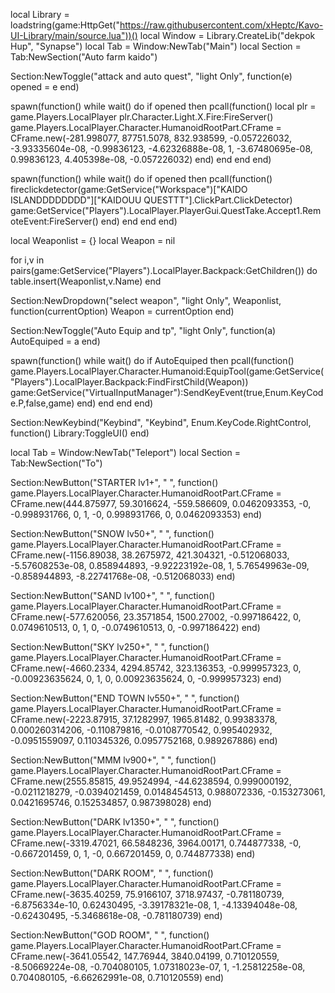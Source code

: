 local Library = loadstring(game:HttpGet("https://raw.githubusercontent.com/xHeptc/Kavo-UI-Library/main/source.lua"))()
local Window = Library.CreateLib("dekpok Hup", "Synapse")
local Tab = Window:NewTab("Main")
local Section = Tab:NewSection("Auto farm kaido")

Section:NewToggle("attack and auto quest", "light Only", function(e)
opened = e
end)

spawn(function()
while wait() do
if opened then
	pcall(function()
local plr = game.Players.LocalPlayer
   plr.Character.Light.X.Fire:FireServer()
   game.Players.LocalPlayer.Character.HumanoidRootPart.CFrame = CFrame.new(-281.998077, 87751.5078, 832.938599, -0.057226032, -3.93335604e-08, -0.99836123, -4.62326888e-08, 1, -3.67480695e-08, 0.99836123, 4.405398e-08, -0.057226032) 
end)
end
end
end)



spawn(function()
while wait() do
if opened then
pcall(function()
	fireclickdetector(game:GetService("Workspace")["KAIDO ISLANDDDDDDDD"]["KAIDOUU QUESTTT"].ClickPart.ClickDetector)
game:GetService("Players").LocalPlayer.PlayerGui.QuestTake.Accept1.RemoteEvent:FireServer()
end)
end
end
end)


 




local Weaponlist = {}
local Weapon = nil

for i,v in pairs(game:GetService("Players").LocalPlayer.Backpack:GetChildren()) do
    table.insert(Weaponlist,v.Name)
end

Section:NewDropdown("select weapon", "light Only", Weaponlist, function(currentOption)
    Weapon = currentOption
end)

Section:NewToggle("Auto Equip and tp", "light Only", function(a)
AutoEquiped = a
end)

spawn(function()
while wait() do
if AutoEquiped then
pcall(function()
game.Players.LocalPlayer.Character.Humanoid:EquipTool(game:GetService("Players").LocalPlayer.Backpack:FindFirstChild(Weapon))
game:GetService("VirtualInputManager"):SendKeyEvent(true,Enum.KeyCode.P,false,game)
end)
end
end
end)

Section:NewKeybind("Keybind", "Keybind", Enum.KeyCode.RightControl, function()
	Library:ToggleUI()
end)

local Tab = Window:NewTab("Teleport")
local Section = Tab:NewSection("To")


Section:NewButton("STARTER lv1+", " ", function()
    game.Players.LocalPlayer.Character.HumanoidRootPart.CFrame = CFrame.new(444.875977, 59.3016624, -559.586609, 0.0462093353, -0, -0.998931766, 0, 1, -0, 0.998931766, 0, 0.0462093353)
end)

Section:NewButton("SNOW lv50+", " ", function()
    game.Players.LocalPlayer.Character.HumanoidRootPart.CFrame = CFrame.new(-1156.89038, 38.2675972, 421.304321, -0.512068033, -5.57608253e-08, 0.858944893, -9.92223192e-08, 1, 5.76549963e-09, -0.858944893, -8.22741768e-08, -0.512068033)
end)

Section:NewButton("SAND lv100+", " ", function()
    game.Players.LocalPlayer.Character.HumanoidRootPart.CFrame = CFrame.new(-577.620056, 23.3571854, 1500.27002, -0.997186422, 0, 0.0749610513, 0, 1, 0, -0.0749610513, 0, -0.997186422)
end)

Section:NewButton("SKY lv250+", " ", function()
game.Players.LocalPlayer.Character.HumanoidRootPart.CFrame = CFrame.new(-4660.2334, 4294.85742, 323.136353, -0.999957323, 0, -0.00923635624, 0, 1, 0, 0.00923635624, 0, -0.999957323)
end)

Section:NewButton("END TOWN lv550+", " ", function()
    game.Players.LocalPlayer.Character.HumanoidRootPart.CFrame = CFrame.new(-2223.87915, 37.1282997, 1965.81482, 0.99383378, 0.000260314206, -0.110879816, -0.0108770542, 0.995402932, -0.0951559097, 0.110345326, 0.0957752168, 0.989267886)
end)

Section:NewButton("MMM lv900+", " ", function()
    game.Players.LocalPlayer.Character.HumanoidRootPart.CFrame = CFrame.new(2555.85815, 49.9524994, -44.6238594, 0.999000192, -0.0211218279, -0.0394021459, 0.0148454513, 0.988072336, -0.153273061, 0.0421695746, 0.152534857, 0.987398028)
end)

Section:NewButton("DARK lv1350+", " ", function()
    game.Players.LocalPlayer.Character.HumanoidRootPart.CFrame = CFrame.new(-3319.47021, 66.5848236, 3964.00171, 0.744877338, -0, -0.667201459, 0, 1, -0, 0.667201459, 0, 0.744877338)
end)

Section:NewButton("DARK ROOM", " ", function()
    game.Players.LocalPlayer.Character.HumanoidRootPart.CFrame = CFrame.new(-3635.40259, 75.9166107, 3718.97437, -0.781180739, -6.8756334e-10, 0.62430495, -3.39178321e-08, 1, -4.13394048e-08, -0.62430495, -5.3468618e-08, -0.781180739)
end)

Section:NewButton("GOD ROOM", " ", function()
    game.Players.LocalPlayer.Character.HumanoidRootPart.CFrame = CFrame.new(-3641.05542, 147.76944, 3840.04199, 0.710120559, -8.50669224e-08, -0.704080105, 1.07318023e-07, 1, -1.25812258e-08, 0.704080105, -6.66262991e-08, 0.710120559)
end)

